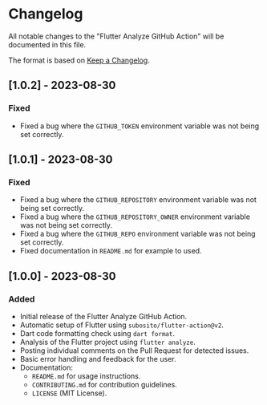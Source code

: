 # Changelog

All notable changes to the "Flutter Analyze GitHub Action" will be documented in this file.

The format is based on [Keep a Changelog](https://keepachangelog.com/en/1.0.0/).

## [1.0.2] - 2023-08-30

### Fixed

- Fixed a bug where the `GITHUB_TOKEN` environment variable was not being set correctly.

## [1.0.1] - 2023-08-30

### Fixed

- Fixed a bug where the `GITHUB_REPOSITORY` environment variable was not being set correctly.
- Fixed a bug where the `GITHUB_REPOSITORY_OWNER` environment variable was not being set correctly.
- Fixed a bug where the `GITHUB_REPO` environment variable was not being set correctly.
- Fixed documentation in `README.md` for example to used.

## [1.0.0] - 2023-08-30

### Added

- Initial release of the Flutter Analyze GitHub Action.
- Automatic setup of Flutter using `subosito/flutter-action@v2`.
- Dart code formatting check using `dart format`.
- Analysis of the Flutter project using `flutter analyze`.
- Posting individual comments on the Pull Request for detected issues.
- Basic error handling and feedback for the user.
- Documentation:
  - `README.md` for usage instructions.
  - `CONTRIBUTING.md` for contribution guidelines.
  - `LICENSE` (MIT License).
